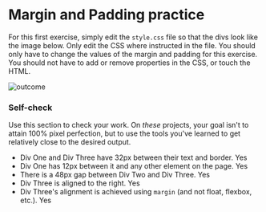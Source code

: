 # Margin and Padding practice

For this first exercise, simply edit the `style.css` file so that the divs look like the image below. Only edit the CSS where instructed in the file.  You should only have to change the values of the margin and padding for this exercise. You should not have to add or remove properties in the CSS, or touch the HTML.

![outcome](./desired-outcome.png)

### Self-check 
Use this section to check your work. On _these_ projects, your goal isn't to attain 100% pixel perfection, but to use the tools you've learned to get relatively close to the desired output.

- Div One and Div Three have 32px between their text and border. Yes
- Div One has 12px between it and any other element on the page. Yes
- There is a 48px gap between Div Two and Div Three. Yes 
- Div Three is aligned to the right. Yes
- Div Three's alignment is achieved using `margin` (and not float, flexbox, etc.). Yes